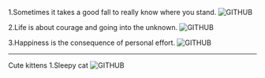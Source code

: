 1.Sometimes it takes a good fall to really know where you stand.
![GITHUB](https://watermark.lovepik.com/photo/50054/1584.jpg_wh1200.jpg)

2.Life is about courage and going into the unknown.
![GITHUB](https://images1.epochhk.com/pictures/36024/14631053_836115-600x400@1200x1200.jpg)


3.Happiness is the consequence of personal effort.
![GITHUB](https://cw1.tw/CW/images/fck/F1438050852008.jpg)

-------------------------------------------------------------------------------------------------

Cute kittens
1.Sleepy cat
![GITHUB](https://user-images.githubusercontent.com/64741812/81529551-a837ed80-9391-11ea-8e80-4a9a33c285d6.jpg)


